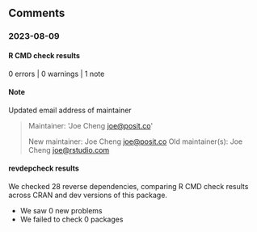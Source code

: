 ## Comments

### 2023-08-09

#### R CMD check results

0 errors | 0 warnings | 1 note

#### Note

Updated email address of maintainer

> Maintainer: 'Joe Cheng <joe@posit.co>'
>
>   New maintainer:
>     Joe Cheng <joe@posit.co>
>   Old maintainer(s):
>     Joe Cheng <joe@rstudio.com>

#### revdepcheck results

We checked 28 reverse dependencies, comparing R CMD check results across CRAN and dev versions of this package.

 * We saw 0 new problems
 * We failed to check 0 packages

